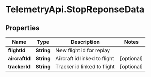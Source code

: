 # TelemetryApi.StopReponseData

## Properties

Name | Type | Description | Notes
------------ | ------------- | ------------- | -------------
**flightId** | **String** | New flight id for replay | 
**aircraftId** | **String** | Aircraft id linked to flight | [optional] 
**trackerId** | **String** | Tracker id linked to flight | [optional] 


